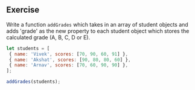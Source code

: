 ## Exercise
Write a function `addGrades` which takes in an array of student objects and adds 'grade' as the new property to each student object which stores the calculated grade (A, B, C, D or E).

```js
let students = [
 { name: 'Vivek', scores: [70, 90, 60, 91] },
 { name: 'Akshat', scores: [90, 80, 80, 60] },
 { name: 'Arnav', scores: [70, 60, 90, 90] },
];

addGrades(students);


```
